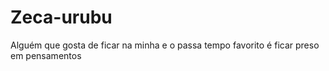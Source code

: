 # Zeca-urubu
Alguém que gosta de ficar na minha e o passa tempo favorito é ficar preso em pensamentos
